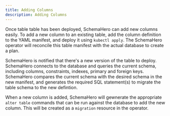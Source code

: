 ```yaml
---
title: Adding Columns
description: Adding Columns
---
```


Once table table has been deployed, SchemaHero can add new columns easily. To add a new column to an existing table, add the column definition to the YAML manifest, and deploy it using `kubectl apply`. The SchemaHero operator will reconcile this table manifest with the actual database to create a plan.

SchemaHero is notified that there's a new version of the table to deploy. SchemaHero connects to the database and queries the current schema, including columns, constraints, indexes, primary and foreign keys. SchemaHero compares the current schema with the desired schema in the new manifest, and generates the required SQL statement(s) to migrate the table schema to the new defintion.

When a new column is added, SchemaHero will gewnerate the appropriate `alter table` commands that can be run against the database to add the new column. This will be created as a `migration` resource in the operator.
